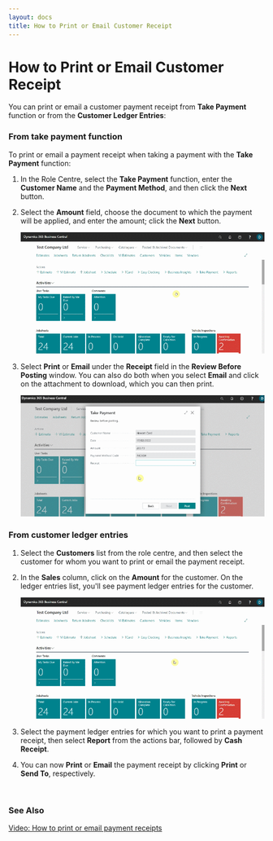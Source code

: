 ```yaml
---
layout: docs
title: How to Print or Email Customer Receipt
---
```


# How to Print or Email Customer Receipt
You can print or email a customer payment receipt from **Take Payment** function or from the **Customer Ledger Entries**:

### From take payment function
To print or email a payment receipt when taking a payment with the **Take Payment** function:
1. In the Role Centre, select the **Take Payment** function, enter the **Customer Name** and the **Payment Method**, and then click the **Next** button.
2. Select the **Amount** field, choose the document to which the payment will be applied, and enter the amount; click the **Next** button.

   ![](media/garagehive-print-email-payment-receipt1.gif)

3. Select **Print** or **Email** under the **Receipt** field in the **Review Before Posting** window. You can also do both when you select **Email** and click on the attachment to download, which you can then print.

   ![](media/garagehive-print-email-payment-receipt2.gif)

### From customer ledger entries
1. Select the **Customers** list from the role centre, and then select the customer for whom you want to print or email the payment receipt.
2. In the **Sales** column, click on the **Amount** for the customer. On the ledger entries list, you'll see payment ledger entries for the customer.

   ![](media/garagehive-print-email-payment-receipt3.gif)

3. Select the payment ledger entries for which you want to print a payment receipt, then select **Report** from the actions bar, followed by **Cash Receipt**.
4. You can now **Print** or **Email** the payment receipt by clicking **Print** or **Send To**, respectively.

   [](media/garagehive-print-email-payment-receipt4.gif)

<br>

### **See Also**

[Video: How to print or email payment receipts](https://www.youtube.com/watch?v=L0XsAnP2UAI&t=6s)